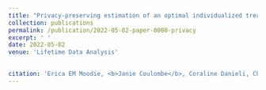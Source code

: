 ```yaml
---
title: "Privacy-preserving estimation of an optimal individualized treatment rule: a case study in maximizing time to severe depression-related outcomes"
collection: publications
permalink: /publication/2022-05-02-paper-0000-privacy
excerpt: ' '
date: 2022-05-02
venue: 'Lifetime Data Analysis'
 

citation: 'Erica EM Moodie, <b>Janie Coulombe</b>, Coraline Danieli, Christel Renoux, and Susan M. Shortreed. (2022). &quot; Privacy-preserving estimation of an optimal individualized treatment rule: a case study in maximizing time to severe depression-related outcomes .&quot; <i> Lifetime Data Analysis </i>, forthcoming.'
---
```

